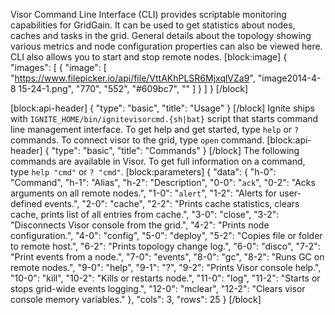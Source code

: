 Visor Command Line Interface (CLI) provides scriptable monitoring capabilities for GridGain. It can be used to get statistics about nodes, caches and tasks in the grid. General details about the topology showing various metrics and node configuration properties can also be viewed here. CLI also allows you to start and stop remote nodes.
[block:image]
{
  "images": [
    {
      "image": [
        "https://www.filepicker.io/api/file/VttAKhPLSR6MjxqlVZa9",
        "image2014-4-8 15-24-1.png",
        "770",
        "552",
        "#609bc7",
        ""
      ]
    }
  ]
}
[/block]

[block:api-header]
{
  "type": "basic",
  "title": "Usage"
}
[/block]
Ignite ships with `IGNITE_HOME/bin/ignitevisorcmd.{sh|bat}` script that starts command line management interface.
To get help and get started, type `help` or `?` commands. To connect visor to the grid, type `open` command.
[block:api-header]
{
  "type": "basic",
  "title": "Commands"
}
[/block]
The following commands are available in Visor. To get full information on a command, type `help "cmd"` or `? "cmd"`.
[block:parameters]
{
  "data": {
    "h-0": "Command",
    "h-1": "Alias",
    "h-2": "Description",
    "0-0": "`ack`",
    "0-2": "Acks arguments on all remote nodes.",
    "1-0": "`alert`",
    "1-2": "Alerts for user-defined events.",
    "2-0": "cache",
    "2-2": "Prints cache statistics, clears cache, prints list of all entries from cache.",
    "3-0": "close",
    "3-2": "Disconnects Visor console from the grid.",
    "4-2": "Prints node configuration.",
    "4-0": "config",
    "5-0": "deploy",
    "5-2": "Copies file or folder to remote host.",
    "6-2": "Prints topology change log.",
    "6-0": "disco",
    "7-2": "Print events from a node.",
    "7-0": "events",
    "8-0": "gc",
    "8-2": "Runs GC on remote nodes.",
    "9-0": "help",
    "9-1": "?",
    "9-2": "Prints Visor console help.",
    "10-0": "kill",
    "10-2": "Kills or restarts node.",
    "11-0": "log",
    "11-2": "Starts or stops grid-wide events logging.",
    "12-0": "mclear",
    "12-2": "Clears visor console memory variables."
  },
  "cols": 3,
  "rows": 25
}
[/block]